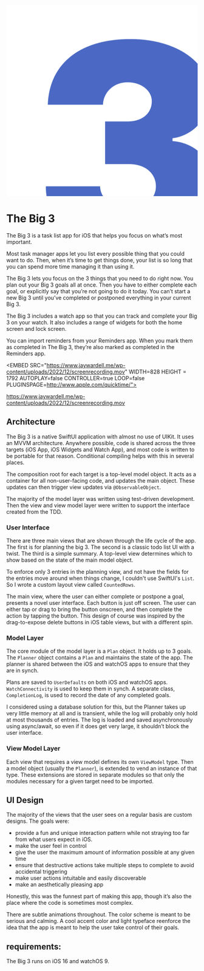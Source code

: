 ![The Big 3](https://github.com/jaywardell/The-Big-3/blob/adding_watch_widgets/App/Assets.xcassets/AppIcon.appiconset/icon.png?raw=true "icon")
# The Big 3

The Big 3 is a task list app for iOS that helps you focus on what’s most important.

Most task manager apps let you list every possible thing that you could want to do. Then, when it’s time to get things done, your list is so long that you can spend more time managing it than using it.

The Big 3 lets you focus on the 3 things that you need to do right now.  You plan out your Big 3 goals all at once.  Then you have to either complete each goal, or explicitly say that you’re not going to do it today.  You can’t start a new Big 3 until you’ve completed or postponed everything in your current Big 3.

The Big 3 includes a watch app so that you can track and complete your Big 3 on your watch. It also includes a range of widgets for both the home screen and lock screen.

You can import reminders from your Reminders app. When you mark them as completed in The Big 3, they’re also marked as completed in the Reminders app.

<EMBED SRC="https://www.jaywardell.me/wp-content/uploads/2022/12/screenrecording.mov" WIDTH=828 HEIGHT = 1792 AUTOPLAY=false CONTROLLER=true LOOP=false PLUGINSPAGE=http://www.apple.com/quicktime/">


https://www.jaywardell.me/wp-content/uploads/2022/12/screenrecording.mov

## Architecture

The Big 3 is a native SwiftUI application with almost no use of UIKit. It uses an MVVM architecture.  Anywhere possible, code is shared across the three targets (iOS App, iOS Widgets and Watch App), and most code is written to be portable for that reason.  Conditional compiling helps with this in several places. 

The composition root for each target is a top-level model object. It acts as a container for all non-user-facing code, and updates the main object. These updates can then trigger view updates via `@ObservableObject`.

The majority of the model layer was written using test-driven development. Then the view and view model layer were written to support the interface created from the TDD.


### User Interface

There are three main views that are shown through the life cycle of the app. The first is for planning the big 3. The second is a classic todo list UI with a twist. The third is a simple summary. A top-level view determines which to show based on the state of the main model object. 

To enforce only 3 entries in the planning view, and not have the fields for the entries move around when things change, I couldn't use SwiftUI's `List`. So I wrote a custom layout view called `CountedRows`.

The main view, where the user can either complete or postpone a goal, presents a novel user interface.  Each button is just off screen.  The user can either tap or drag to bring the button onscreen, and then complete the action by tapping the button.  This design of course was inspired by the drag-to-expose delete buttons in iOS table views, but with a different spin.


### Model Layer

The core module of the model layer is a `Plan` object. It holds up to 3 goals. The `Planner` object contains a `Plan` and  maintains the state of the app.  The planner is shared between the iOS and watchOS apps to ensure that they are in synch.

Plans are saved to `UserDefaults` on both iOS and watchOS apps.  `WatchConnectivity` is used to keep them in synch. A separate class, `CompletionLog`, is used to record the date of any completed goals. 

I considered using a database solution for this, but the Planner takes up very little memory at all and is transient, while the log will probably only hold at most thousands of entries.  The log is loaded and saved asynchronously using async/await, so even if it does get very large, it shouldn’t block the user interface.

### View Model Layer

Each view that requires a view model defines its own `ViewModel` type.  Then a model object (usually the `Planner`), is extended to vend an instance of that type.  These extensions are stored in separate modules so that only the modules necessary for a given target need to be imported.


## UI Design

The majority of the views that the user sees on a regular basis are custom designs.  The goals were:

* provide a fun and unique interaction pattern while not straying too far from what users expect in iOS.
* make the user feel in control
* give the user the maximum amount of information possible at any given time
* ensure that destructive actions take multiple steps to complete to avoid accidental triggering
* make user actions intuitable and easily discoverable
* make an aesthetically pleasing app

Honestly, this was the funnest part of making this app, though it’s also the place where the code is sometimes most complex.

There are subtle animations throughout. The color scheme is meant to be serious and calming. A cool accent color and light typeface reenforce the idea that the app is meant to help the user take control of their goals.

## requirements:
The Big 3 runs on iOS 16 and watchOS 9.
